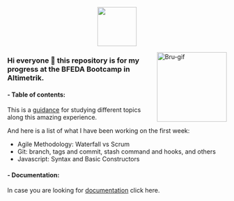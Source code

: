 <div>
  <p align="center"><a href="https://www.altimetrik.com/" target="_blank"><img height="90" src="https://www.smarttalent.uy/innovaportal/file/12653/1/altimetrik-logo.png"></a> </p>
  <img align="right" alt="Bru-gif" height="160" width="160" src="https://i.picasion.com/pic92/4ba47cc0a7ffd9eae2993d53da46bf84.gif">
</div>

### Hi everyone 🧡 this repository is for my progress at the BFEDA Bootcamp in Altimetrik.

#### - Table of contents: 
This is a [guidance](https://docs.google.com/document/d/1Ac2RNozo0fOvSQKnH9D263zErBymmJMLSgg6nweXng4/edit#heading=h.urcwq4z7wc3h) for studying different topics along this amazing experience.

And here is a list of what I have been working on the first week:
<ul>
  <li> Agile Methodology: Waterfall vs Scrum </li>
  <li> Git: branch, tags and commit, stash command and hooks, and others</li>
  <li> Javascript: Syntax and Basic Constructors </li>
</ul>

#### - Documentation: 
In case you are looking for [documentation](https://docs.google.com/document/d/1Ac2RNozo0fOvSQKnH9D263zErBymmJMLSgg6nweXng4/edit#heading=h.djznwkglf2sh) click here.
